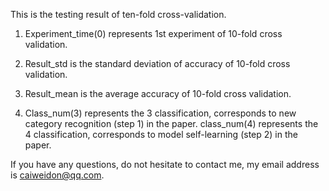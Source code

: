 This is the testing result of ten-fold cross-validation.

1. Experiment_time(0) represents 1st experiment of 10-fold cross validation.

2. Result_std is the standard deviation of accuracy of 10-fold cross validation.

3. Result_mean is the average accuracy of 10-fold cross validation.

4. Class_num(3) represents the 3 classification, corresponds to new category recognition (step 1) in the paper. class_num(4) represents the 4 classification, corresponds to model self-learning (step 2) in the paper.

If you have any questions, do not hesitate to contact me, my email address is caiweidon@qq.com.